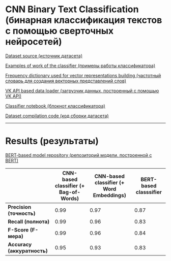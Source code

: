 # CNN Binary Text Classification (бинарная классификация текстов с помощью сверточных нейросетей) 
[Dataset source (источник датасета)](https://figshare.com/articles/dataset/VK_binary_classification/13712215)

[Examples of work of the classifier (примеры работы классификатора)](https://github.com/vifirsanova/CNN-binary-classification/blob/main/Examples.pdf)

[Frequency dictionary used for vector representations building (частотный словарь для создания векторных представлений слов)](https://github.com/vifirsanova/CNN-binary-classification/blob/main/FreqIndexes%20(1_1000).pdf)

[VK API based data loader (загрузчик данных, построенный с помощью VK API)](https://github.com/vifirsanova/CNN-binary-classification/blob/main/Data_loader.py)

[Classifier notebook (блокнот классификатора)](https://github.com/vifirsanova/CNN-binary-classification/blob/main/Classifier.ipynb)

[Dataset compilation code (код сборки датасета)](https://github.com/vifirsanova/CNN-binary-classification/blob/main/dataset-compilation.py)

---

# Results (результаты)

[BERT-based model repository (репозиторий модели, построенной с BERT)](https://github.com/vifirsanova/Binary-Text-Classification-with-BERT)

|                           |CNN-based classifier (+ Bag-of-Words)|CNN-based classifier (+ Word Embeddings)|BERT-based classsifier|
|---------------------------|-------------------------------------|----------------------------------------|----------------------|
|**Precision (точность)**   |0.99                                 |0.97                                    |0.87                  |
|**Recall (полнота)**       |0.99                                 |0.96                                    |0.83                  |
|**F-Score (F-мера)**       |0.99                                 |0.96                                    |0.84                  |
|**Accuracy (аккуратность)**|0.95                                 |0.93                                    |0.83                  |
